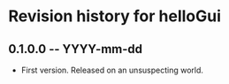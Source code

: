 # Revision history for helloGui

## 0.1.0.0 -- YYYY-mm-dd

* First version. Released on an unsuspecting world.
